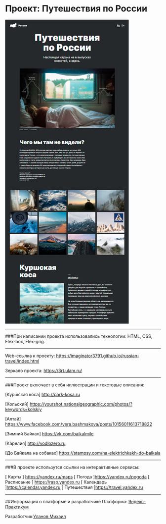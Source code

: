 # Проект: Путешествия по России

![описание проекта](./images/readme_pict.jpg)

***
###При написании проекта использовались технологии:
HTML, 
CSS, 
Flex-box, 
Flex-grig.

***

Web-ссылка к проекту: https://imaginator3791.github.io/russian-travel/index.html

Зеркало проекта: https://3rt.ulam.ru/

***

###Проект включает в себя иллюстрации и текстовые описания:

[Куршская коса] http://park-kosa.ru

[Кольский] https://yourshot.nationalgeographic.com/photos/?keywords=kolskiy

[Алтай] https://www.facebook.com/vera.bashmakova/posts/10156011613718822

[Зимний Байкал] https://vk.com/baikalmile

[Карелия] http://vodlozero.ru

[До Байкала на собаках] https://stampsy.com/na-elektrichkakh-do-baikala

***

###В проекте использутся ссылки на интерактивные сервисы:

[ Карты ] https://yandex.ru/maps
[ Погода ]https://yandex.ru/pogoda
[ Расписание ] https://rasp.yandex.ru
[ Календарь ]https://calendar.yandex.ru
[ Путешествия ]https://travel.yandex.ru

***

##Информация о платформе и разработчике
Платформа: [Яндекс-Практикум](https://practicum.yandex.ru/)

Разработчик:[Уланов Михаил](mailto:imaginator@yandex.ru)

